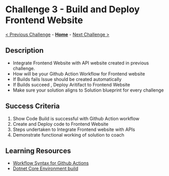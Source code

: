 # Challenge 3 - Build and Deploy Frontend Website

[< Previous Challenge](./Challenge02.md) - **[Home](../README.md)** - [Next Challenge >](./Challenge04.md)

## Description

- Integrate Frontend Website with API website created in previous challenge.
- How will be your Github Action Workflow for Frontend website
- If Builds fails Issue should be created automatically
- If Builds succeed , Deploy Aritifact to Frontend Website
- Make sure your solution aligns to Solution blueprint for every challenge


## Success Criteria

1. Show Code Build is successful with Github Action workflow
2. Create and Deploy code to Frontend Website
3. Steps undertaken to Integrate Frontend website with APIs
4. Demonstrate functional working of solution to coach

## Learning Resources

- [Workflow Syntax for Github Actions](https://docs.github.com/en/actions/reference/workflow-syntax-for-github-actions)
- [Dotnet Core Environment build](https://docs.microsoft.com/en-us/azure/app-service/quickstart-dotnetcore?tabs=netcore31&pivots=development-environment-vs)

